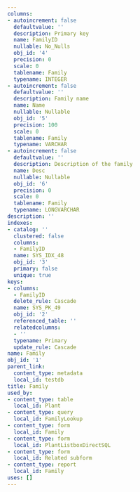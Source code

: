 ```yaml
---
columns:
- autoincrement: false
  defaultvalue: ''
  description: Primary key
  name: FamilyID
  nullable: No_Nulls
  obj_id: '4'
  precision: 0
  scale: 0
  tablename: Family
  typename: INTEGER
- autoincrement: false
  defaultvalue: ''
  description: Family name
  name: Name
  nullable: Nullable
  obj_id: '5'
  precision: 100
  scale: 0
  tablename: Family
  typename: VARCHAR
- autoincrement: false
  defaultvalue: ''
  description: Description of the family
  name: Desc
  nullable: Nullable
  obj_id: '6'
  precision: 0
  scale: 0
  tablename: Family
  typename: LONGVARCHAR
description: ''
indexes:
- catalog: ''
  clustered: false
  columns:
  - FamilyID
  name: SYS_IDX_48
  obj_id: '3'
  primary: false
  unique: true
keys:
- columns:
  - FamilyID
  delete_rule: Cascade
  name: SYS_PK_49
  obj_id: '2'
  referenced_table: ''
  relatedcolumns:
  - ''
  typename: Primary
  update_rule: Cascade
name: Family
obj_id: '1'
parent_link:
  content_type: metadata
  local_id: testdb
title: Family
used_by:
- content_type: table
  local_id: Plant
- content_type: query
  local_id: FamilyLookup
- content_type: form
  local_id: Family
- content_type: form
  local_id: PlantListboxDirectSQL
- content_type: form
  local_id: Related subform
- content_type: report
  local_id: Family
uses: []
---
```


